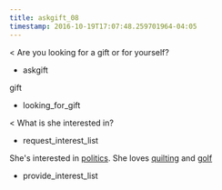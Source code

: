 ```yaml
---
title: askgift_08
timestamp: 2016-10-19T17:07:48.259701964-04:05
---
```


< Are you looking for a gift or for yourself?
* askgift

gift
* looking_for_gift

< What is she interested in?
* request_interest_list

She's interested in [politics](Interest1). She loves [quilting](Interest2) and [golf](Interest3)
* provide_interest_list


